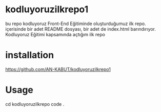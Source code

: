 # kodluyoruzilkrepo1
bu repo kodluyoruz Front-End Eğitiminde oluşturduğumuz ilk repo. içerisinde bir adet README dosyası, bir adet de index.html barındırıyor.
Kodluyoruz Eğitimi kapsamında açtığım ilk repo
# installation
https://github.com/AN-KABUT/kodluyoruzilkrepo1
# Usage
cd kodluyoruzilkrepo
code .

